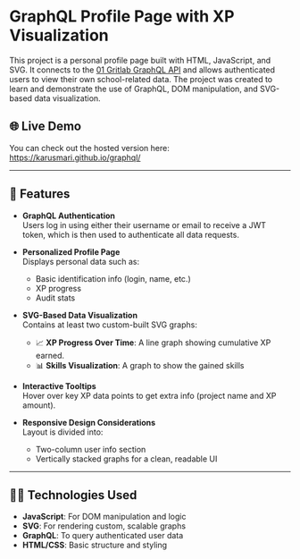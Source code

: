 # GraphQL Profile Page with XP Visualization

This project is a personal profile page built with HTML, JavaScript, and SVG. It connects to the [01 Gritlab GraphQL API](https://01.gritlab.ax/api/graphql-engine/v1/graphql) and allows authenticated users to view their own school-related data. The project was created to learn and demonstrate the use of GraphQL, DOM manipulation, and SVG-based data visualization.

## 🌐 Live Demo

You can check out the hosted version here: https://karusmari.github.io/graphql/

---

## 📌 Features

- **GraphQL Authentication**  
  Users log in using either their username or email to receive a JWT token, which is then used to authenticate all data requests.

- **Personalized Profile Page**  
  Displays personal data such as:
  - Basic identification info (login, name, etc.)
  - XP progress
  - Audit stats

- **SVG-Based Data Visualization**  
  Contains at least two custom-built SVG graphs:
  - 📈 **XP Progress Over Time**: A line graph showing cumulative XP earned.
  - 📊 **Skills Visualization**: A graph to show the gained skills

- **Interactive Tooltips**  
  Hover over key XP data points to get extra info (project name and XP amount).

- **Responsive Design Considerations**  
  Layout is divided into:
  - Two-column user info section
  - Vertically stacked graphs for a clean, readable UI

---

## 🧑‍💻 Technologies Used

- **JavaScript**: For DOM manipulation and logic
- **SVG**: For rendering custom, scalable graphs
- **GraphQL**: To query authenticated user data
- **HTML/CSS**: Basic structure and styling
